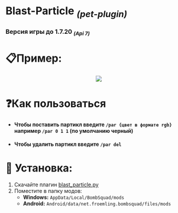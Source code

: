 # Blast-Particle <sub><em>(pet-plugin)</em></sub>
### Версия игры до 1.7.20 <sub><em>(Api 7)</em></sub>

# 📋Пример:
<div align="center">
  <img src="https://i.postimg.cc/TYKJNKDr/2025-05-17-170251.png">
</div>

# ❓️Как пользоваться
* #### Чтобы поставить партикл введите `/par {цвет в формате rgb}` например `/par 0 1 1` (по умолчанию черный)
* #### Чтобы удалить партикл введите `/par del`

# 📌 Установка:
1. Скачайте плагин [blast_particle.py]()
2. Поместите в папку модов:
   - **Windows:** `AppData/Local/BombSquad/mods`
   - **Android:** `Android/data/net.froemling.bombsquad/files/mods`
